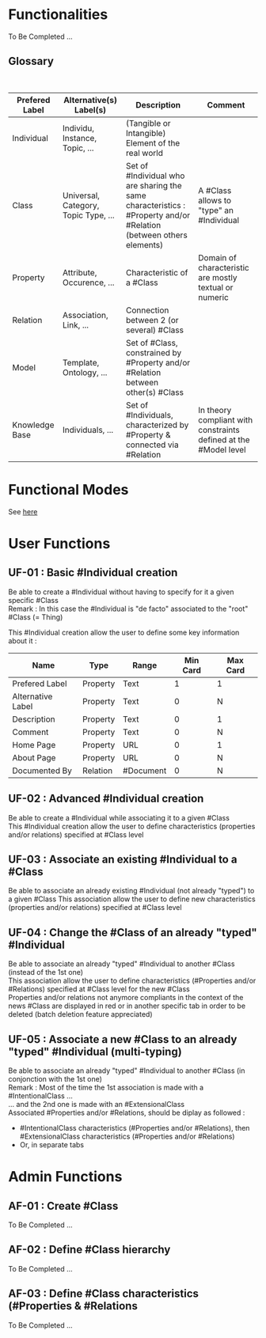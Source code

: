Functionalities
==
To Be Completed ...

Glossary
-
<table>
    <thead>
        <tr>
            <th>Prefered Label</th>
            <th>Alternative(s) Label(s)</th>
            <th>Description</th>
            <th>Comment</th>
        </tr>
    </thead>
    <tbody>
        <tr>
            <td>Individual</td>
            <td>Individu, Instance, Topic, ...</td>
            <td>(Tangible or Intangible) Element of the real world</td>
            <td></td>
        </tr>
        <tr>
            <td>Class</td>
            <td>Universal, Category, Topic Type, ...</td>
            <td>Set of #Individual who are sharing the same characteristics : #Property and/or #Relation (between others elements)</td>
            <td>A #Class allows to "type" an #Individual</td>
        </tr>
        <tr>
            <td>Property</td>
            <td>Attribute, Occurence, ...</td>
            <td>Characteristic of a #Class</td>
            <td>Domain of characteristic are mostly textual or numeric</td>
        </tr>
        <tr>
            <td>Relation</td>
            <td>Association, Link, ...</td>
            <td>Connection between 2 (or several) #Class</td>
            <td></td>
         <tr>            
             <td>Model</td>
             <td>Template, Ontology, ...</td>
             <td>Set of #Class, constrained by #Property and/or #Relation between other(s) #Class</td>
             <td></td>
        </tr>
         <tr>            
             <td>Knowledge Base</td>
             <td>Individuals, ...</td>
             <td>Set of #Individuals, characterized by #Property & connected via #Relation</td>
             <td>In theory compliant with constraints defined at the #Model level</td>
        </tr>
        </tr>
    </tbody>
</table>

Functional Modes
==
See <a href="https://github.com/iPlumb3r/EcosystemMappingModel/blob/master/4_Functionalities/FunctionalModes.md">here</a>

User Functions
==

UF-01 : Basic #Individual creation
-
Be able to create a #Individual without having to specify for it a given specific #Class   
Remark : In this case the #Individual is "de facto" associated to the "root" #Class (= Thing)

This #Individual creation allow the user to define some key information about it :
<table>
    <thead>
        <tr>
            <th>Name</th>
            <th>Type</th>
            <th>Range</th>
            <th>Min Card</th>
            <th>Max Card</th>
        </tr>
    </thead>
    <tbody>
        <tr>
            <td>Prefered Label</td>
            <td>Property</td>
            <td>Text</td>
            <td>1</td>
            <td>1</td>
        </tr>
        <tr>
            <td>Alternative Label</td>
            <td>Property</td>
            <td>Text</td>
            <td>0</td>
            <td>N</td>
        </tr>
        <tr>
            <td>Description</td>
            <td>Property</td>
            <td>Text</td>
            <td>0</td>
            <td>1</td>
        </tr>
        <tr>
            <td>Comment</td>
            <td>Property</td>
            <td>Text</td>
            <td>0</td>
            <td>N</td>
        </tr>
        <tr>
            <td>Home Page</td>
            <td>Property</td>
            <td>URL</td>
            <td>0</td>
            <td>1</td>
        </tr>
        <tr>
            <td>About Page</td>
            <td>Property</td>
            <td>URL</td>
            <td>0</td>
            <td>N</td>
        </tr>
        <tr>
            <td>Documented By</td>
            <td>Relation</td>
            <td>#Document</td>
            <td>0</td>
            <td>N</td>
        </tr>
    </tbody>
</table>

UF-02 : Advanced #Individual creation
-
Be able to create a #Individual while associating it to a given #Class   
This #Individual creation allow the user to define characteristics (properties and/or relations) specified at #Class level

UF-03 : Associate an existing #Individual to a #Class
-
Be able to associate an already existing #Individual (not already "typed") to a given #Class
This association allow the user to define new characteristics (properties and/or relations) specified at #Class level

UF-04 : Change the #Class of an already "typed" #Individual
-
Be able to associate an already "typed" #Individual to another #Class (instead of the 1st one)   
This association allow the user to define characteristics (#Properties and/or #Relations) specified at #Class level for the new #Class   
Properties and/or relations not anymore compliants in the context of the news #Class are displayed in red or in another specific tab in order to be deleted (batch deletion feature appreciated)   

UF-05 : Associate a new #Class to an already "typed" #Individual (multi-typing)
-
Be able to associate an already "typed" #Individual to another #Class (in conjonction with the 1st one)   
Remark : Most of the time the 1st association is made with a #IntentionalClass ...   
... and the 2nd one is made with an #ExtensionalClass   
Associated #Properties and/or #Relations, should be diplay as followed : 
* #IntentionalClass characteristics (#Properties and/or #Relations), then #ExtensionalClass characteristics (#Properties and/or #Relations)
* Or, in separate tabs

Admin Functions
==

AF-01 : Create #Class
-
To Be Completed ...

AF-02 : Define #Class hierarchy
-
To Be Completed ...

AF-03 : Define #Class characteristics (#Properties & #Relations
-
To Be Completed ...
